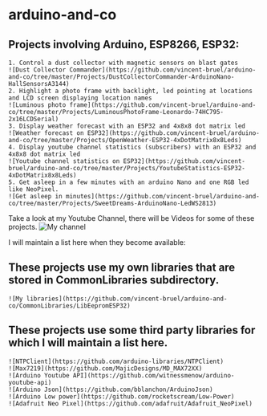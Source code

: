 # arduino-and-co

## Projects involving Arduino, ESP8266, ESP32:
	1. Control a dust collector with magnetic sensors on blast gates
	![Dust Collector Commander](https://github.com/vincent-bruel/arduino-and-co/tree/master/Projects/DustCollectorCommander-ArduinoNano-HallSensorsA3144)
	2. Highlight a photo frame with backlight, led pointing at locations and LCD screen displaying location names
	![Luminous photo frame](https://github.com/vincent-bruel/arduino-and-co/tree/master/Projects/LuminousPhotoFrame-Leonardo-74HC795-2x16LCDSerial)
	3. Display weather forecast with an ESP32 and 4x8x8 dot matrix led
	![Weather forecast on ESP32](https://github.com/vincent-bruel/arduino-and-co/tree/master/Projects/OpenWeather-ESP32-4xDotMatrix8x8Leds)
	4. Display youtube channel statistics (subscribers) with an ESP32 and 4x8x8 dot matrix led
	![Youtube channel statistics on ESP32](https://github.com/vincent-bruel/arduino-and-co/tree/master/Projects/YoutubeStatistics-ESP32-4xDotMatrix8x8Leds)
	5. Get asleep in a few minutes with an arduino Nano and one RGB led like NeoPixel.
	![Get asleep in minutes](https://github.com/vincent-bruel/arduino-and-co/tree/master/Projects/SweetDreams-ArduinoNano-LedWS2813)
	
   Take a look at my Youtube Channel, there will be Videos for some of these projects.
   ![My channel](https://www.youtube.com/channel/UChdL3yTwYFVE5DDp9TVdkXw)
   
   I will maintain a list here when they become available:
   
## These projects use my own libraries that are stored in CommonLibraries subdirectory.
	![My libraries](https://github.com/vincent-bruel/arduino-and-co/CommonLibraries/LibEepromESP32)

## These projects use some third party libraries for which I will maintain a list here.
	![NTPClient](https://github.com/arduino-libraries/NTPClient)
	![Max7219](https://github.com/MajicDesigns/MD_MAX72XX)
	![Arduino Youtube API](https://github.com/witnessmenow/arduino-youtube-api)
	![Arduino Json](https://github.com/bblanchon/ArduinoJson)
	![Arduino Low power](https://github.com/rocketscream/Low-Power)
	![Adafruit Neo Pixel](https://github.com/adafruit/Adafruit_NeoPixel)



